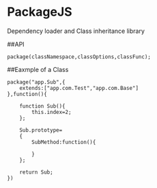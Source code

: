 PackageJS
=========

Dependency loader and Class inheritance library 

##API

```
package(classNamespace,classOptions,classFunc);
```

##Eaxmple of a Class   

```
package("app.Sub",{
	extends:["app.com.Test","app.com.Base"]
},function(){

	function Sub(){
		this.index=2;
	};

	Sub.prototype=
	{
		SubMethod:function(){

		}
	};

	return Sub;
})
```

